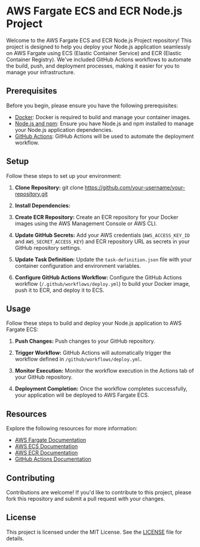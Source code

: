# AWS Fargate ECS and ECR Node.js Project

Welcome to the AWS Fargate ECS and ECR Node.js Project repository! This project is designed to help you deploy your Node.js application seamlessly on AWS Fargate using ECS (Elastic Container Service) and ECR (Elastic Container Registry). We've included GitHub Actions workflows to automate the build, push, and deployment processes, making it easier for you to manage your infrastructure.

## Prerequisites

Before you begin, please ensure you have the following prerequisites:

- [Docker](https://docs.docker.com/get-docker/): Docker is required to build and manage your container images.
- [Node.js and npm](https://nodejs.org/en/download/): Ensure you have Node.js and npm installed to manage your Node.js application dependencies.
- [GitHub Actions](https://docs.github.com/en/actions): GitHub Actions will be used to automate the deployment workflow.

## Setup

Follow these steps to set up your environment:

1. **Clone Repository:**
git clone https://github.com/your-username/your-repository.git

2. **Install Dependencies:**

3. **Create ECR Repository:**
Create an ECR repository for your Docker images using the AWS Management Console or AWS CLI.

4. **Update GitHub Secrets:**
Add your AWS credentials (`AWS_ACCESS_KEY_ID` and `AWS_SECRET_ACCESS_KEY`) and ECR repository URL as secrets in your GitHub repository settings.

5. **Update Task Definition:**
Update the `task-definition.json` file with your container configuration and environment variables.

6. **Configure GitHub Actions Workflow:**
Configure the GitHub Actions workflow (`/.github/workflows/deploy.yml`) to build your Docker image, push it to ECR, and deploy it to ECS.

## Usage

Follow these steps to build and deploy your Node.js application to AWS Fargate ECS:

1. **Push Changes:**
Push changes to your GitHub repository.

2. **Trigger Workflow:**
GitHub Actions will automatically trigger the workflow defined in `/github/workflows/deploy.yml`.

3. **Monitor Execution:**
Monitor the workflow execution in the Actions tab of your GitHub repository.

4. **Deployment Completion:**
Once the workflow completes successfully, your application will be deployed to AWS Fargate ECS.

## Resources

Explore the following resources for more information:

- [AWS Fargate Documentation](https://aws.amazon.com/fargate/)
- [AWS ECS Documentation](https://aws.amazon.com/ecs/)
- [AWS ECR Documentation](https://aws.amazon.com/ecr/)
- [GitHub Actions Documentation](https://docs.github.com/en/actions)

## Contributing

Contributions are welcome! If you'd like to contribute to this project, please fork this repository and submit a pull request with your changes.

## License

This project is licensed under the MIT License. See the [LICENSE](LICENSE) file for details.
